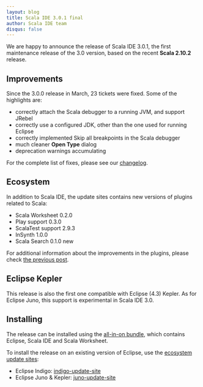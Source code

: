 ```yaml
---
layout: blog
title: Scala IDE 3.0.1 final
author: Scala IDE team
disqus: false
---
```


We are happy to announce the release of Scala IDE 3.0.1, the first maintenance release of the 3.0 version, based on the recent **Scala 2.10.2** release.

## Improvements

Since the 3.0.0 release in March, 23 tickets were fixed. Some of the highlights are:

* correctly attach the Scala debugger to a running JVM, and support JRebel
* correctly use a configured JDK, other than the one used for running Eclipse
* correctly implemented Skip all breakpoints in the Scala debugger
* much cleaner **Open Type** dialog
* deprecation warnings accumulating

For the complete list of fixes, please see our [changelog][changelog].

## Ecosystem

In addition to Scala IDE, the update sites contains new versions of plugins related to Scala:

* Scala Worksheet 0.2.0
* Play support 0.3.0
* ScalaTest support 2.9.3
* InSynth 1.0.0
* Scala Search 0.1.0 <span class="label success">new</span>

For additional information about the improvements in the plugins, please check [the previous post](/blog/release-notes-3.0.1-RC01.html).

## Eclipse Kepler

This release is also the first one compatible with Eclipse (4.3) Kepler. As for Eclipse Juno, this support is experimental in Scala IDE 3.0.

## Installing

The release can be installed using the [all-in-on bundle](/download/sdk.html), which contains Eclipse, Scala IDE and Scala Worksheet.

To install the release on an existing version of Eclipse, use the [ecosystem update sites](/download/current.html):

* Eclipse Indigo: [indigo-update-site](http://download.scala-ide.org/sdk/e37/scala210/stable/site/)
* Eclipse Juno & Kepler: [juno-update-site](http://download.scala-ide.org/sdk/e38/scala210/stable/site/)

[changelog]: http://scala-ide.org/docs/changelog.html#3_0_1
